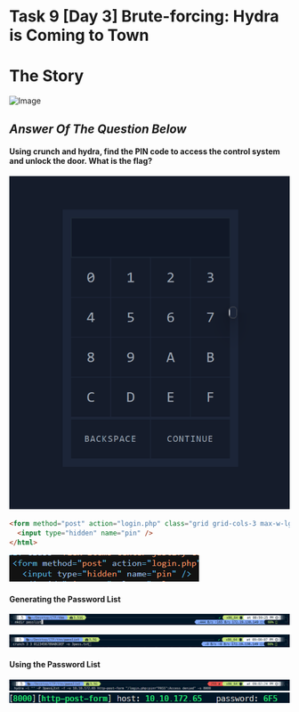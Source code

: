# Task 9 [Day 3] Brute-forcing: Hydra is Coming to Town
# The Story
![Image](https://tryhackme-images.s3.amazonaws.com/user-uploads/5f04259cf9bf5b57aed2c476/room-content/87f456172b2ef2b072a057d4912dbfdf.svg)

## *Answer Of The Question Below*

#### Using crunch and hydra, find the PIN code to access the control system and unlock the door. What is the flag?
![IMAGE](1.png)
```html
<form method="post" action="login.php" class="grid grid-cols-3 max-w-lg mx-auto bg-thm-900 p-4 font-mono">
  <input type="hidden" name="pin" />
</html>
```
![Image](2.png)

#### Generating the Password List
![Image](3.png)

![Image](4.png)

 
#### Using the Password List
![image](5(1).png)
![image](6.png)

